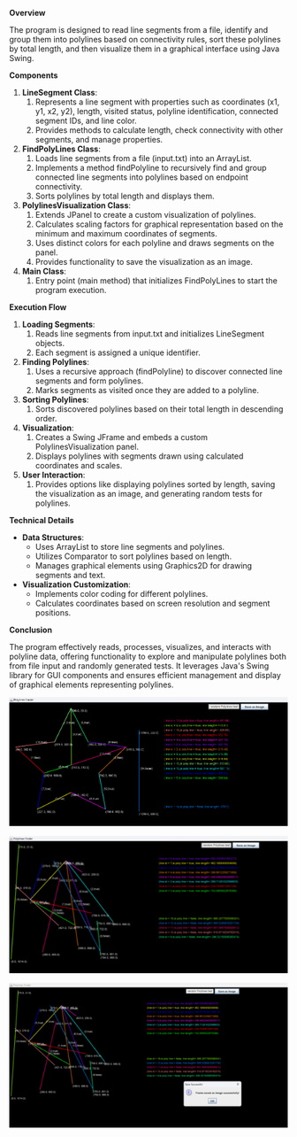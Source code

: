 ﻿**Overview**

The program is designed to read line segments from a file, identify and group them into polylines based on connectivity rules, sort these polylines by total length, and then visualize them in a graphical interface using Java Swing.

**Components**

1. **LineSegment Class**:
   1. Represents a line segment with properties such as coordinates (x1, y1, x2, y2), length, visited status, polyline identification, connected segment IDs, and line color.
   1. Provides methods to calculate length, check connectivity with other segments, and manage properties.
1. **FindPolyLines Class**:
   1. Loads line segments from a file (input.txt) into an ArrayList<LineSegment>.
   1. Implements a method findPolyline to recursively find and group connected line segments into polylines based on endpoint connectivity.
   1. Sorts polylines by total length and displays them.
1. **PolylinesVisualization Class**:
   1. Extends JPanel to create a custom visualization of polylines.
   1. Calculates scaling factors for graphical representation based on the minimum and maximum coordinates of segments.
   1. Uses distinct colors for each polyline and draws segments on the panel.
   1. Provides functionality to save the visualization as an image.
1. **Main Class**:
   1. Entry point (main method) that initializes FindPolyLines to start the program execution.

**Execution Flow**

1. **Loading Segments**:
   1. Reads line segments from input.txt and initializes LineSegment objects.
   1. Each segment is assigned a unique identifier.
1. **Finding Polylines**:
   1. Uses a recursive approach (findPolyline) to discover connected line segments and form polylines.
   1. Marks segments as visited once they are added to a polyline.
1. **Sorting Polylines**:
   1. Sorts discovered polylines based on their total length in descending order.
1. **Visualization**:
   1. Creates a Swing JFrame and embeds a custom PolylinesVisualization panel.
   1. Displays polylines with segments drawn using calculated coordinates and scales.
1. **User Interaction**:
   1. Provides options like displaying polylines sorted by length, saving the visualization as an image, and generating random tests for polylines.

**Technical Details**

- **Data Structures**:
  - Uses ArrayList to store line segments and polylines.
  - Utilizes Comparator to sort polylines based on length.
  - Manages graphical elements using Graphics2D for drawing segments and text.
- **Visualization Customization**:
  - Implements color coding for different polylines.
  - Calculates coordinates based on screen resolution and segment positions.

**Conclusion**

The program effectively reads, processes, visualizes, and interacts with polyline data, offering functionality to explore and manipulate polylines both from file input and randomly generated tests. It leverages Java's Swing library for GUI components and ensures efficient management and display of graphical elements representing polylines.


![](Aspose.Words.9cf585d3-51ca-493a-a962-26276faa989f.001.png)

![](Aspose.Words.9cf585d3-51ca-493a-a962-26276faa989f.002.png)


![](Aspose.Words.9cf585d3-51ca-493a-a962-26276faa989f.003.png)
